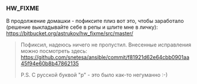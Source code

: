 ### HW_FIXME
В продолжение домашки - пофиксите плиз вот это, чтобы заработало (решение выкладывайте себе в репы и шлите мне в личку):
https://bitbucket.org/astrukov/hw_fixme/src/master/

> Пофиксил, надеюсь ничего не пропустил. Внесенные исправления можно посмотреть здесь:
> https://github.com/snetesa/ansible/commit/f81921d62e64cbb0901aa45f94e60b8b47862135
>
> P.S.  С русской буквой "р" - это было как-то негуманно :-)

